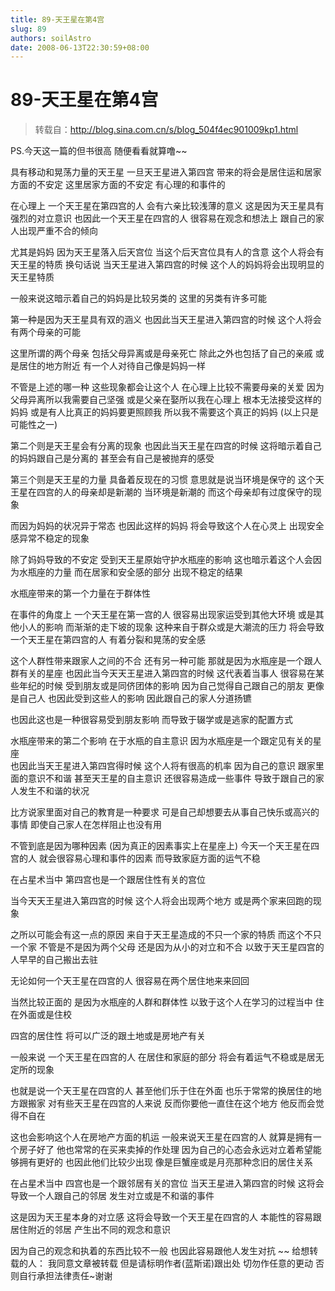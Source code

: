 ```yaml
---
title: 89-天王星在第4宫
slug: 89
authors: soilAstro
date: 2008-06-13T22:30:59+08:00
---
```

# 89-天王星在第4宫

> 转载自：http://blog.sina.com.cn/s/blog_504f4ec901009kp1.html

PS.今天这一篇的但书很高
随便看看就算噜~~


具有移动和晃荡力量的天王星
一旦天王星进入第四宫
带来的将会是居住运和居家方面的不安定
这里居家方面的不安定
有心理的和事件的


在心理上
一个天王星在第四宫的人
会有六亲比较浅薄的意义
这是因为天王星具有强烈的对立意识
也因此一个天王星在四宫的人
很容易在观念和想法上
跟自己的家人出现严重不合的倾向


尤其是妈妈
因为天王星落入后天宫位
当这个后天宫位具有人的含意
这个人将会有天王星的特质
换句话说
当天王星进入第四宫的时候
这个人的妈妈将会出现明显的天王星特质


一般来说这暗示着自己的妈妈是比较另类的
这里的另类有许多可能


第一种是因为天王星具有双的涵义
也因此当天王星进入第四宫的时候
这个人将会有两个母亲的可能


这里所谓的两个母亲
包括父母异离或是母亲死亡
除此之外也包括了自己的亲戚
或是居住的地方附近
有一个人对待自己像是妈妈一样


不管是上述的哪一种
这些现象都会让这个人
在心理上比较不需要母亲的关爱
因为父母异离所以我需要自己坚强
或是父亲在娶所以我在心理上
根本无法接受这样的妈妈
或是有人比真正的妈妈要更照顾我
所以我不需要这个真正的妈妈
(以上只是可能性之一)


第二个则是天王星会有分离的现象
也因此当天王星在四宫的时候
这将暗示着自己的妈妈跟自己是分离的
甚至会有自己是被抛弃的感受


第三个则是天王星的力量
具备着反现在的习惯
意思就是说当环境是保守的
这个天王星在四宫的人的母亲却是新潮的
当环境是新潮的
而这个母亲却有过度保守的现象


而因为妈妈的状况异于常态
也因此这样的妈妈
将会导致这个人在心灵上
出现安全感异常不稳定的现象


除了妈妈导致的不安定
受到天王星原始守护水瓶座的影响
这也暗示着这个人会因为水瓶座的力量
而在居家和安全感的部分
出现不稳定的结果


水瓶座带来的第一个力量在于群体性


在事件的角度上
一个天王星在第一宫的人
很容易出现家运受到其他大环境
或是其他小人的影响
而渐渐的走下坡的现象
这种来自于群众或是大潮流的压力
将会导致一个天王星在第四宫的人
有着分裂和晃荡的安全感


这个人群性带来跟家人之间的不合
还有另一种可能
那就是因为水瓶座是一个跟人群有关的星座
也因此当今天天王星进入第四宫的时候
这代表着当事人
很容易在某些年纪的时候
受到朋友或是同侪团体的影响
因为自己觉得自己跟自己的朋友
更像是自己人
也因此受到这些人的影响
因此跟自己的家人分道扬镳


也因此这也是一种很容易受到朋友影响
而导致于辍学或是逃家的配置方式


水瓶座带来的第二个影响
在于水瓶的自主意识
因为水瓶座是一个跟定见有关的星座\
也因此当天王星进入第四宫得时候
这个人将有很高的机率
因为自己的意识
跟家里面的意识不和谐
甚至天王星的自主意识
还很容易造成一些事件
导致于跟自己的家人发生不和谐的状况


比方说家里面对自己的教育是一种要求
可是自己却想要去从事自己快乐或高兴的事情
即使自己家人在怎样阻止也没有用


不管到底是因为哪种因素
(因为真正的因素事实上在星座上)
今天一个天王星在四宫的人
就会很容易心理和事件的因素
而导致家庭方面的运气不稳


在占星术当中
第四宫也是一个跟居住性有关的宫位


当今天天王星进入第四宫的时候
这个人将会出现两个地方
或是两个家来回跑的现象


之所以可能会有这一点的原因
来自于天王星造成的不只一个家的特质
而这个不只一个家
不管是不是因为两个父母
还是因为从小的对立和不合
以致于天王星四宫的人早早的自己搬出去驻


无论如何一个天王星在四宫的人
很容易在两个居住地来来回回


当然比较正面的
是因为水瓶座的人群和群体性
以致于这个人在学习的过程当中
住在外面或是住校


四宫的居住性
将可以广泛的跟土地或是房地产有关


一般来说
一个天王星在四宫的人
在居住和家庭的部分
将会有着运气不稳或是居无定所的现象


也就是说一个天王星在四宫的人
甚至他们乐于住在外面
也乐于常常的换居住的地方跟搬家
对有些天王星在四宫的人来说
反而你要他一直住在这个地方
他反而会觉得不自在


这也会影响这个人在房地产方面的机运
一般来说天王星在四宫的人
就算是拥有一个房子好了
他也常常的在买来卖掉的作处理
因为自己的心态会永远对立着希望能够拥有更好的
也因此他们比较少出现
像是巨蟹座或是月亮那种念旧的居住关系


在占星术当中
四宫也是一个跟邻居有关的宫位
当天王星进入第四宫的时候
这将会导致一个人跟自己的邻居
发生对立或是不和谐的事件


这是因为天王星本身的对立感
这将会导致一个天王星在四宫的人
本能性的容易跟居住附近的邻居
产生出不同的观念和意识


因为自己的观念和执着的东西比较不一般
也因此容易跟他人发生对抗
~~
给想转载的人：
我同意文章被转载
但是请标明作者(蓝斯诺)跟出处
切勿作任意的更动
否则自行承担法律责任~谢谢


 


  